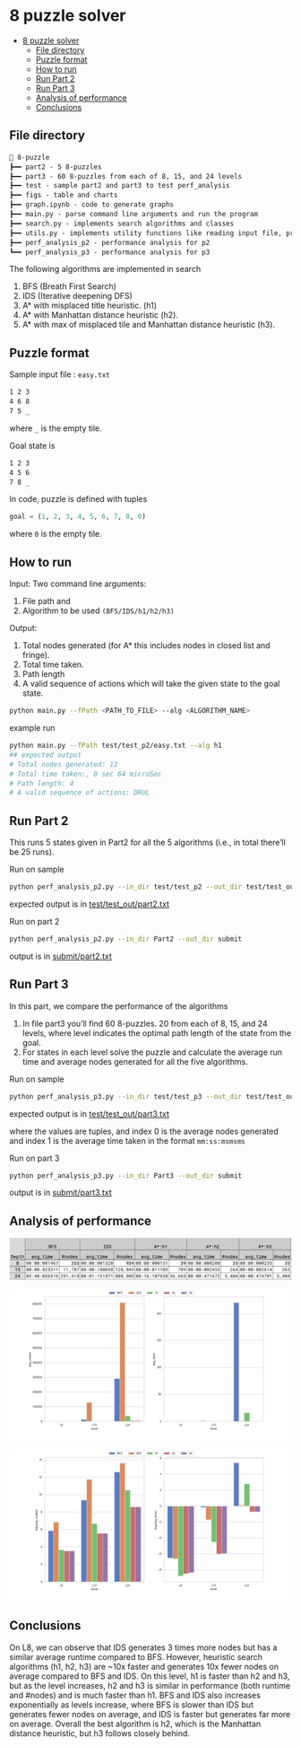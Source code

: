 # 8 puzzle solver

- [8 puzzle solver](#8-puzzle-solver)
  - [File directory](#file-directory)
  - [Puzzle format](#puzzle-format)
  - [How to run](#how-to-run)
  - [Run Part 2](#run-part-2)
  - [Run Part 3](#run-part-3)
  - [Analysis of performance](#analysis-of-performance)
  - [Conclusions](#conclusions)

## File directory

```txt
📁 8-puzzle
┣━━ part2 - 5 8-puzzles
┣━━ part3 - 60 8-puzzles from each of 8, 15, and 24 levels
┣━━ test - sample part2 and part3 to test perf_analysis
┣━━ figs - table and charts
┣━━ graph.ipynb - code to generate graphs
┣━━ main.py - parse command line arguments and run the program
┣━━ search.py - implements search algorithms and classes
┣━━ utils.py - implements utility functions like reading input file, printing output, heuristics, etc.
┣━━ perf_analysis_p2 - performance analysis for p2
┗━━ perf_analysis_p3 - performance analysis for p3
```

The following algorithms are implemented in search

1. BFS (Breath First Search)
2. IDS (Iterative deepening DFS)
3. A\* with misplaced title heuristic. (h1)
4. A\* with Manhattan distance heuristic (h2).
5. A\* with max of misplaced tile and Manhattan distance heuristic (h3).

## Puzzle format

Sample input file : `easy.txt`

```txt
1 2 3
4 6 8
7 5 _
```

where `_` is the empty tile.

Goal state is

```txt
1 2 3
4 5 6
7 8 _
```

In code, puzzle is defined with tuples

```python
goal = (1, 2, 3, 4, 5, 6, 7, 8, 0)
```

where `0` is the empty tile.

## How to run

Input: Two command line arguments:

1. File path and
2. Algorithm to be used `(BFS/IDS/h1/h2/h3)`

Output:

1. Total nodes generated (for A\* this includes nodes in closed list and fringe).
2. Total time taken.
3. Path length
4. A valid sequence of actions which will take the given state to the goal state.

```bash
python main.py --fPath <PATH_TO_FILE> --alg <ALGORITHM_NAME>
```

example run

```bash
python main.py --fPath test/test_p2/easy.txt --alg h1
## expected output
# Total nodes generated: 12
# Total time taken:, 0 sec 64 microSec
# Path length: 4
# A valid sequence of actions: DRUL
```

## Run Part 2

This runs 5 states given in Part2 for all the 5 algorithms (i.e., in total
there’ll be 25 runs).

Run on sample

```bash
python perf_analysis_p2.py --in_dir test/test_p2 --out_dir test/test_out
```

expected output is in [test/test_out/part2.txt](test/test_out/part2.txt)

Run on part 2

```bash
python perf_analysis_p2.py --in_dir Part2 --out_dir submit
```

output is in [submit/part2.txt](submit/part2.txt)

## Run Part 3

In this part, we compare the performance of the algorithms

1. In file part3 you’ll find 60 8-puzzles. 20 from each of 8, 15, and 24 levels, where level indicates the optimal path length of the state from the goal.
2. For states in each level solve the puzzle and calculate the average run time and average nodes generated for all the five algorithms.

Run on sample

```bash
python perf_analysis_p3.py --in_dir test/test_p3 --out_dir test/test_out
```

expected output is in [test/test_out/part3.txt](test/test_out/part3.txt)

where the values are tuples, and index 0 is the average nodes generated and index 1 is the average time taken in the format `mm:ss:msmsms`

Run on part 3

```bash
python perf_analysis_p3.py --in_dir Part3 --out_dir submit
```

output is in [submit/part3.txt](submit/part3.txt)

## Analysis of performance

![table](figs/table.png)

![graph](figs/graph.png)

![logged graph](figs/log_graph.png)

## Conclusions

On L8, we can observe that IDS generates 3 times more nodes but has a similar average runtime compared to BFS. However, heuristic search algorithms (h1, h2, h3) are ~10x faster and generates 10x fewer nodes on average compared to BFS and IDS. On this level, h1 is faster than h2 and h3, but as the level increases, h2 and h3 is similar in performance (both runtime and \#nodes) and is much faster than h1. BFS and IDS also increases exponentially as levels increase, where BFS is slower than IDS but generates fewer nodes on average, and IDS is faster but generates far more on average. Overall the best algorithm is h2, which is the Manhattan distance heuristic, but h3 follows closely behind.
